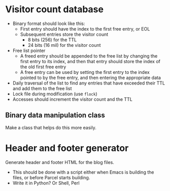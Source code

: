 # Visitor count database
- Binary format should look like this:
  - First entry should have the index to the first free entry, or EOL
  - Subsequent entries store the visitor count
    - 8 bits (256) for the TTL
    - 24 bits (16 mil) for the visitor count
- Free list pointer
  - A freed entry should be appended to the free list by changing the first entry to its index, and then that entry should store the index of the old first free entry
  - A free entry can be used by setting the first entry to the index pointed to by the free entry, and then entering the appropriate data
- Daily traversal of the list to find any entries that have exceeded their TTL and add them to the free list
- Lock file during modification (use `flock`)
- Accesses should increment the visitor count and the TTL

## Binary data manipulation class
Make a class that helps do this more easily.

# Header and footer generator
Generate header and footer HTML for the blog files.
- This should be done with a script either when Emacs is building the files, or before Parcel starts building.
- Write it in Python? Or Shell, Perl
